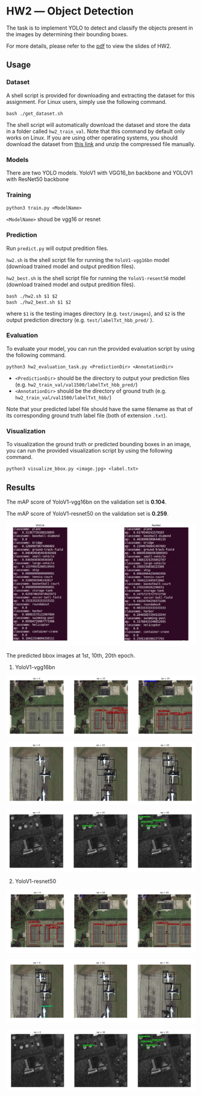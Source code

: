 



# HW2 ― Object Detection
The task is to implement YOLO to detect and classify the objects present in the images by determining their bounding boxes.

For more details, please refer to the [pdf](https://github.com/kkeen699/DLCV-spring2019/blob/master/hw2/DLCV_hw2.pdf) to view the slides of HW2.

## Usage
### Dataset
A shell script is provided for downloading and extracting the dataset for this assignment. For Linux users, simply use the following command.

    bash ./get_dataset.sh
The shell script will automatically download the dataset and store the data in a folder called `hw2_train_val`. Note that this command by default only works on Linux. If you are using other operating systems, you should download the dataset from [this link](https://docs.google.com/uc?export=download&id=1dWX3wxwH4F9WRRk2GZJLHNRW5mv4HnPk) and unzip the compressed file manually.

### Models
There are two YOLO models. YoloV1 with VGG16_bn backbone and YOLOV1 with ResNet50 backbone

### Training
    python3 train.py <ModelName>
`<ModelName>` shoud be vgg16 or resnet
### Prediction
Run `predict.py` will output predition files.

`hw2.sh` is the shell script file for running the `YoloV1-vgg16bn` model (download trained model and output predition files).

`hw2_best.sh` is the shell script file for running the `YoloV1-resent50` model (download trained model and output predition files).

    bash ./hw2.sh $1 $2
    bash ./hw2_best.sh $1 $2
where `$1` is the testing images directory (e.g. `test/images`), and `$2` is the output prediction directory (e.g. `test/labelTxt_hbb_pred/` ).

### Evaluation
To evaluate your model, you can run the provided evaluation script by using the following command.

    python3 hw2_evaluation_task.py <PredictionDir> <AnnotationDir>

 - `<PredictionDir>` should be the directory to output your prediction files (e.g. `hw2_train_val/val1500/labelTxt_hbb_pred/`)
 - `<AnnotationDir>` should be the directory of ground truth (e.g. `hw2_train_val/val1500/labelTxt_hbb/`)

Note that your predicted label file should have the same filename as that of its corresponding ground truth label file (both of extension ``.txt``).

### Visualization
To visualization the ground truth or predicted bounding boxes in an image, you can run the provided visualization script by using the following command.

    python3 visualize_bbox.py <image.jpg> <label.txt>

## Results

The mAP score of YoloV1-vgg16bn on the validation set is **0.104**.

The mAP score of YoloV1-resnet50 on the validation set is **0.259**.

<p align="center"> 
<img src="./image/map.png" alt="drawing" width=""/>
</p>

The predicted bbox images at 1st, 10th, 20th epoch.

1. YoloV1-vgg16bn
<p align="center"> 
<img src="./image/vgg16_0076.png" alt="drawing" width=""/>
</p>
<p align="center"> 
<img src="./image/vgg16_0086.png" alt="drawing" width=""/>
</p>
<p align="center"> 
<img src="./image/vgg16_0907.png" alt="drawing" width=""/>
</p>

2. YoloV1-resnet50
<p align="center"> 
<img src="./image/resnet_0076.png" alt="drawing" width=""/>
</p>
<p align="center"> 
<img src="./image/resnet_0086.png" alt="drawing" width=""/>
</p>
<p align="center"> 
<img src="./image/resnet_0907.png" alt="drawing" width=""/>
</p>